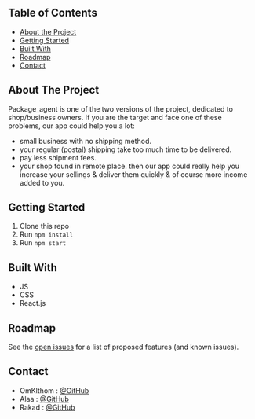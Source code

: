 <!-- TABLE OF CONTENTS -->

## Table of Contents

- [About the Project](#about-the-project)
- [Getting Started](#getting-started)
- [Built With](#built-with)
- [Roadmap](#roadmap)
- [Contact](#contact)

<!-- ABOUT THE PROJECT -->

## About The Project

Package_agent is one of the two versions of the project, dedicated to shop/business owners. 
If you are the target and face one of these problems, our app could help you a lot:
- small business with no shipping method.
- your regular (postal) shipping take too much time to be delivered.
- pay less shipment fees.
- your shop found in remote place. 
then our app could really help you increase your sellings & deliver them quickly & of course more income added to you.

<!-- GETTING STARTED -->

## Getting Started

1. Clone this repo
1. Run `npm install`
1. Run `npm start`


## Built With

- JS
- CSS
- React.js

<!-- ROADMAP -->

## Roadmap

See the [open issues](https://github.com/WebAhead7/packages/issues) for a list of proposed features (and known issues).

<!-- CONTACT -->

## Contact

- OmKlthom : [@GitHub](https://github.com/OmklthomAmara)
- Alaa : [@GitHub](https://github.com/alaabashiyi)
- Rakad : [@GitHub](https://github.com/rakad-kh)
